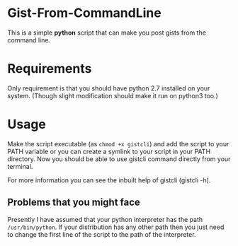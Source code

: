 # Gist-From-CommandLine
This is a simple **python** script that can make you post gists from the command line.

# Requirements 
Only requirement is that you should have python 2.7 installed on your system. (Though slight modification should make it run on python3 too.)

# Usage
Make the script executable (as `chmod +x gistcli`) and add the script to your PATH variable or you can create a symlink to your script in your PATH directory. Now you should be able to use gistcli command directly from your terminal. 

For more information you can see the inbuilt help of gistcli (gistcli -h).

## Problems that you might face
Presently I have assumed that your python interpreter has the path `/usr/bin/python`. If your distribution has any other path then you just need to change the first line of the script to the path of the interpreter.


